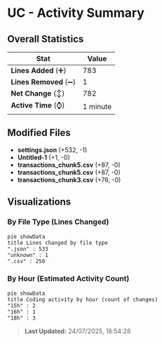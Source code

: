 # UC - Activity Summary 

## Overall Statistics

| Stat                   | Value                                                             |
| ---------------------- | ----------------------------------------------------------------- |
| **Lines Added** (➕)   | 783                                          |
| **Lines Removed** (➖) | 1                                        |
| **Net Change** (↕)    | 782                |
| **Active Time** (⌚)   | 1 minute |


## Modified Files
- **settings.json** (+532, -1)
- **Untitled-1** (+1, -0)
- **transactions_chunk5.csv** (+87, -0)
- **transactions_chunk5.csv** (+87, -0)
- **transactions_chunk3.csv** (+76, -0)

## Visualizations

### By File Type (Lines Changed)

```mermaid
pie showData
title Lines changed by file type
".json" : 533
"unknown" : 1
".csv" : 250
```

### By Hour (Estimated Activity Count)

```mermaid
pie showData
title Coding activity by hour (count of changes)
"15h" : 2
"16h" : 1
"18h" : 3
```


> **Last Updated:** 24/07/2025, 18:54:28